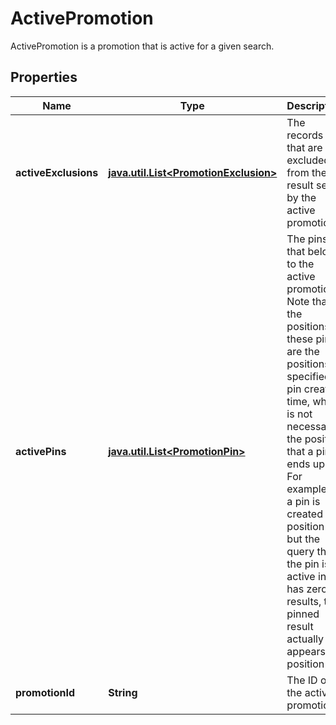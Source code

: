 

# ActivePromotion

ActivePromotion is a promotion that is active for a given search.

## Properties

Name | Type | Description | Notes
------------ | ------------- | ------------- | -------------
**activeExclusions** | [**java.util.List&lt;PromotionExclusion&gt;**](PromotionExclusion.md) | The records that are excluded from the result set by the active promotion. |  [optional]
**activePins** | [**java.util.List&lt;PromotionPin&gt;**](PromotionPin.md) | The pins that belong to the active promotion. Note that the positions in these pins are the positions specified at pin creation time, which is not necessarily the position that a pin ends up in. For example, if a pin is created at position 2, but the query that the pin is active in has zero results, the pinned result actually appears in position 1. |  [optional]
**promotionId** | **String** | The ID of the active promotion. |  [optional]



